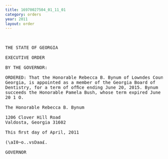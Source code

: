 ```yaml
---
title: 16970027504_01_11_01
category: orders
year: 2011
layout: order
---
```


<pre> 

THE STATE OF GEORGIA

EXECUTIVE ORDER

BY THE GOVERNOR:

ORDERED: That the Honorable Rebecca B. Bynum of Lowndes County,
Georgia, is appointed as a member of the Georgia Board of
Dentistry, for a term of ofﬁce ending June 20, 2015. Bynum
succeeds the Honorable Pamela Bush, whose term expired June 30,
20 1 O.

The Honorable Rebecca B. Bynum

1206 Clover Hill Road
Valdosta, Georgia 31602

This ﬁrst day of April, 2011

(\aI0~o..vsDaa£.

GOVERNOR

</pre>
